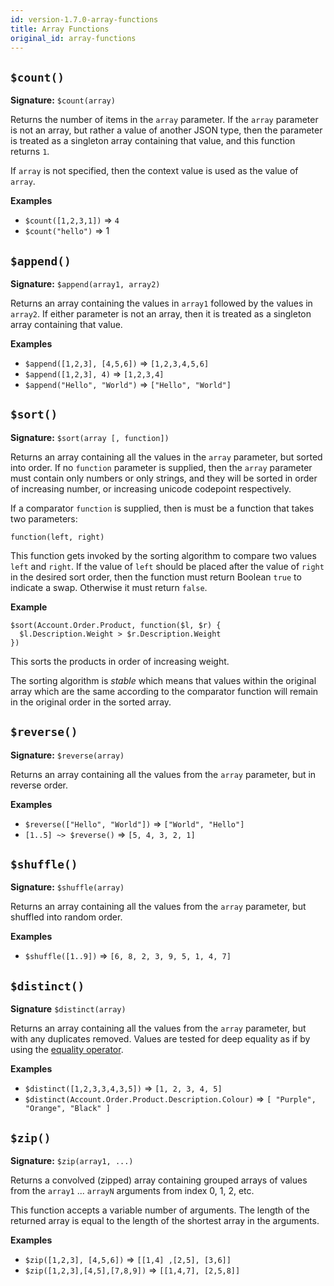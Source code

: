 ```yaml
---
id: version-1.7.0-array-functions
title: Array Functions
original_id: array-functions
---
```


## `$count()`
__Signature:__ `$count(array)`

Returns the number of items in the `array` parameter.  If the `array` parameter is not an array, but rather a value of another JSON type, then the parameter is treated as a singleton array containing that value, and this function returns `1`.

If `array` is not specified, then the context value is used as the value of `array`.

__Examples__
- `$count([1,2,3,1])` => `4`
- `$count("hello")` => 1

## `$append()`
__Signature:__ `$append(array1, array2)`

Returns an array containing the values in `array1` followed by the values in `array2`.  If either parameter is not an array, then it is treated as a singleton array containing that value.

__Examples__
- `$append([1,2,3], [4,5,6])` => `[1,2,3,4,5,6]`
- `$append([1,2,3], 4)` => `[1,2,3,4]`
- `$append("Hello", "World")` => `["Hello", "World"]`


## `$sort()`
__Signature:__ `$sort(array [, function])`

Returns an array containing all the values in the `array` parameter, but sorted into order.  If no `function` parameter is supplied, then the `array` parameter must contain only numbers or only strings, and they will be sorted in order of increasing number, or increasing unicode codepoint respectively.

If a comparator `function` is supplied, then is must be a function that takes two parameters:

`function(left, right)`

This function gets invoked by the sorting algorithm to compare two values `left` and `right`.  If the value of `left` should be placed after the value of `right` in the desired sort order, then the function must return Boolean `true` to indicate a swap.  Otherwise it must return `false`.

__Example__
```
$sort(Account.Order.Product, function($l, $r) {
  $l.Description.Weight > $r.Description.Weight
})
```

This sorts the products in order of increasing weight.

The sorting algorithm is *stable* which means that values within the original array which are the same according to the comparator function will remain in the original order in the sorted array.

## `$reverse()`
__Signature:__ `$reverse(array)`

Returns an array containing all the values from the `array` parameter, but in reverse order.

__Examples__
- `$reverse(["Hello", "World"])` => `["World", "Hello"]`
- `[1..5] ~> $reverse()` => `[5, 4, 3, 2, 1]`

## `$shuffle()`
__Signature:__ `$shuffle(array)`

Returns an array containing all the values from the `array` parameter, but shuffled into random order.

__Examples__
- `$shuffle([1..9])` => `[6, 8, 2, 3, 9, 5, 1, 4, 7]`

## `$distinct()`
__Signature__ `$distinct(array)`

Returns an array containing all the values from the `array` parameter, but with any duplicates removed.  Values are tested for deep equality as if by using the [equality operator](comparison-operators#equals).

__Examples__
- `$distinct([1,2,3,3,4,3,5])` => `[1, 2, 3, 4, 5]`
- `$distinct(Account.Order.Product.Description.Colour)` => `[ "Purple", "Orange", "Black" ]`

## `$zip()`
__Signature:__ `$zip(array1, ...)`

Returns a convolved (zipped) array containing grouped arrays of values from the `array1` ... `arrayN` arguments from index 0, 1, 2, etc.

This function accepts a variable number of arguments.  The length of the returned array is equal to the length of the shortest array in the arguments.

__Examples__
- `$zip([1,2,3], [4,5,6])` => `[[1,4] ,[2,5], [3,6]]`
- `$zip([1,2,3],[4,5],[7,8,9])` => `[[1,4,7], [2,5,8]]`
